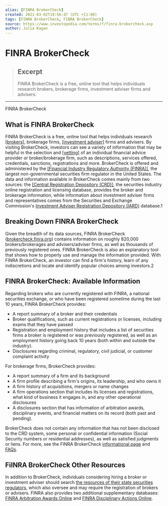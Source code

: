 ```yaml
---
alias: [FINRA BrokerCheck]
created: 2021-03-02T19:56:47 (UTC +11:00)
tags: [FINRA BrokerCheck, FINRA BrokerCheck]
source: https://www.investopedia.com/terms/f/finra-brokercheck.asp
author: Julia Kagan
---
```


# FINRA BrokerCheck

> ## Excerpt
> FINRA BrokerCheck is a free, online tool that helps individuals research brokers, brokerage firms, investment adviser firms and advisers.

---

FINRA BrokerCheck
## What is FINRA BrokerCheck

FINRA BrokerCheck is a free, online tool that helps individuals research [[brokers]](https://www.investopedia.com/terms/b/broker.asp), brokerage firms, [[investment adviser]](https://www.investopedia.com/terms/i/investmentadvisor.asp) firms and advisers. By visiting BrokerCheck, investors can see a variety of information that may be helpful in the selection and [[vetting]](https://www.investopedia.com/terms/v/vetting.asp) of an individual financial advice provider or broker/brokerage firm, such as descriptions, services offered, credentials, sanctions, registrations and more. BrokerCheck is offered and administered by the [[Financial Industry Regulatory Authority (FINRA)]](https://www.investopedia.com/terms/f/finra.asp), the largest non-governmental securities firm regulator in the United States. The data and information available in BrokerCheck comes mainly from two sources: the [[Central Registration Depository (CRD)]](https://www.investopedia.com/terms/c/crd.asp), the securities industry online registration and licensing database, provides the broker and brokerage information, while information about investment adviser firms and representatives comes from the Securities and Exchange Commission's [Investment Adviser Registration Depository (IARD)](https://www.investopedia.com/terms/i/investment-adviser-registration-depository-iard.asp) database.1

## Breaking Down FINRA BrokerCheck

Given the breadth of its data sources, FINRA BrokerCheck ([brokercheck.finra.org](http://brokercheck.finra.org/)) contains information on roughly 820,000 brokers/brokerages and advisers/adviser firms, as well as thousands of previously registered ones. FINRA BrokerCheck is also an explanatory tool that shows how to properly use and manage the information provided. With FINRA BrokerCheck, an investor can find a firm's history, learn of any indiscretions and locate and identify popular choices among investors.2

## FINRA BrokerCheck: Available Information

Regarding brokers who are currently registered with FINRA, a national securities exchange, or who have been registered sometime during the last 10 years, FINRA BrokerCheck provides:

-   A report summary of a broker and their credentials
-   Broker qualifications, such as current registrations or licenses, including exams that they have passed
-   Registration and employment history that includes a list of securities firms a broker is registered or was previously registered, as well as an employment history going back 10 years (both within and outside the industry).
-   Disclosures regarding criminal, regulatory, civil judicial, or customer complaint activity

For brokerage firms, BrokerCheck provides:

-   A report summary of a firm and its background
-   A firm profile describing a firm's origins, its leadership, and who owns it
-   A firm history of acquisitions, mergers or name changes
-   A firm operations section that includes its licenses and registrations, what kind of business it engages in, and any other operational disclosures
-   A disclosures section that has information of arbitration awards, disciplinary events, and financial matters on its record (both past and pending).

BrokerCheck does not contain any information that has not been disclosed to the CRD system, some personal or confidential information (Social Security numbers or residential addresses), as well as satisfied judgments or liens. For more, see the FINRA BrokerCheck [informational page](http://www.finra.org/investors/about-brokercheck) and [FAQs](http://www.finra.org/investors/brokercheck-faq).

## FiINRA BrokerCheck Other Resources

In addition to BrokerCheck, individuals considering hiring a broker or investment adviser should search [the resources of their state securities regulators](http://www.nasaa.org/about-us/contact-us/contact-your-regulator/), which also oversee and may require the registration of brokers or advisers. FINRA also provides two additional supplementary databases: [FINRA Arbitration Awards Online](http://www.finra.org/arbitration-and-mediation/arbitration-awards) and [FINRA Disciplinary Actions Online](http://www.finra.org/industry/finra-disciplinary-actions-online).

